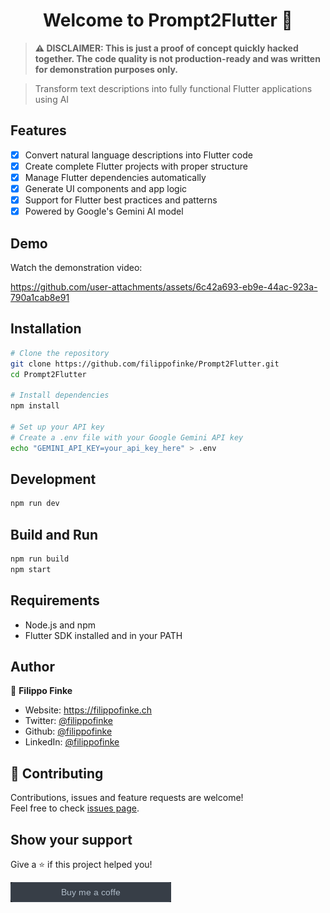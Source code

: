 <h1 align="center">Welcome to Prompt2Flutter 🚀</h1>

> **⚠️ DISCLAIMER: This is just a proof of concept quickly hacked together. The code quality is not production-ready and was written for demonstration purposes only.**

> Transform text descriptions into fully functional Flutter applications using AI

## Features

- [x] Convert natural language descriptions into Flutter code
- [x] Create complete Flutter projects with proper structure
- [x] Manage Flutter dependencies automatically
- [x] Generate UI components and app logic
- [x] Support for Flutter best practices and patterns
- [x] Powered by Google's Gemini AI model

## Demo

Watch the demonstration video:

https://github.com/user-attachments/assets/6c42a693-eb9e-44ac-923a-790a1cab8e91


## Installation

```sh
# Clone the repository
git clone https://github.com/filippofinke/Prompt2Flutter.git
cd Prompt2Flutter

# Install dependencies
npm install

# Set up your API key
# Create a .env file with your Google Gemini API key
echo "GEMINI_API_KEY=your_api_key_here" > .env
```

## Development

```sh
npm run dev
```

## Build and Run

```sh
npm run build
npm start
```

## Requirements

- Node.js and npm
- Flutter SDK installed and in your PATH

## Author

👤 **Filippo Finke**

- Website: https://filippofinke.ch
- Twitter: [@filippofinke](https://twitter.com/filippofinke)
- Github: [@filippofinke](https://github.com/filippofinke)
- LinkedIn: [@filippofinke](https://linkedin.com/in/filippofinke)

## 🤝 Contributing

Contributions, issues and feature requests are welcome!<br />Feel free to check [issues page](https://github.com/filippofinke/Prompt2Flutter/issues).

## Show your support

Give a ⭐️ if this project helped you!

<a href="https://www.buymeacoffee.com/filippofinke">
  <img src="https://github.com/filippofinke/filippofinke/raw/main/images/buymeacoffe.png" alt="Buy Me A McFlurry">
</a>
